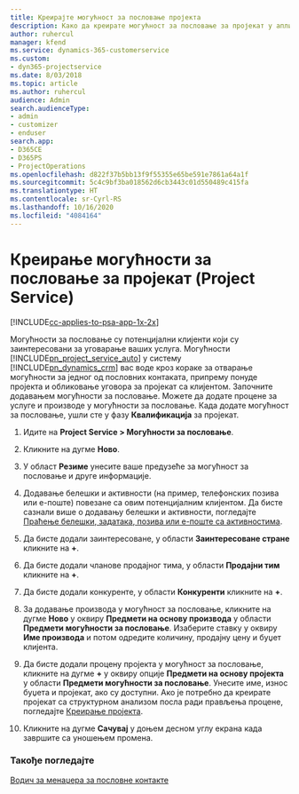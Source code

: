 ```yaml
---
title: Креирајте могућност за пословање пројекта
description: Како да креирате могућност за пословање за пројекат у апликацији Project Service
author: ruhercul
manager: kfend
ms.service: dynamics-365-customerservice
ms.custom:
- dyn365-projectservice
ms.date: 8/03/2018
ms.topic: article
ms.author: ruhercul
audience: Admin
search.audienceType:
- admin
- customizer
- enduser
search.app:
- D365CE
- D365PS
- ProjectOperations
ms.openlocfilehash: d822f37b5bb13f9f55355e65be591e7861a64a1f
ms.sourcegitcommit: 5c4c9bf3ba018562d6cb3443c01d550489c415fa
ms.translationtype: HT
ms.contentlocale: sr-Cyrl-RS
ms.lasthandoff: 10/16/2020
ms.locfileid: "4084164"
---
```

# <a name="create-a-project-opportunity-project-service"></a>Креирање могућности за пословање за пројекат (Project Service)

[!INCLUDE[cc-applies-to-psa-app-1x-2x](../includes/cc-applies-to-psa-app-1x-2x.md)]

Могућности за пословање су потенцијални клијенти који су заинтересовани за уговарање ваших услуга. Могућности [!INCLUDE[pn_project_service_auto](../includes/pn-project-service-auto.md)] у систему [!INCLUDE[pn_dynamics_crm](../includes/pn-dynamics-crm.md)] вас воде кроз кораке за отварање могућности за једног од пословних контаката, припрему понуде пројекта и обликовање уговора за пројекат са клијентом. Започните додавањем могућности за пословање. Можете да додате процене за услуге и производе у могућности за пословање. Када додате могућност за пословање, ушли сте у фазу **Квалификација** за пројекат.  
  
1.  Идите на **Project Service > Могућности за пословање**.  
  
2.  Кликните на дугме **Ново**.  
  
3.  У област **Резиме** унесите ваше предузеће за могућност за пословање и друге информације.  
  
4.  Додавање белешки и активности (на пример, телефонских позива или е-поште) повезане са овим потенцијалним клијентом. Да бисте сазнали више о додавању белешки и активности, погледајте [Праћење белешки, задатака, позива или е-поште са активностима](https://docs.microsoft.com/dynamics365/customerengagement/on-premises/basics/work-with-activities).  
  
5.  Да бисте додали заинтересоване, у области **Заинтересоване стране** кликните на **+**.  
  
6.  Да бисте додали чланове продајног тима, у области **Продајни тим** кликните на **+**.  
  
7.  Да бисте додали конкуренте, у области **Конкуренти** кликните на **+**.  
  
8.  За додавање производа у могућност за пословање, кликните на дугме **Ново** у оквиру **Предмети на основу производа** у области **Предмети могућности за пословање**. Изаберите ставку у оквиру **Име производа** и потом одредите количину, продајну цену и буџет клијента.  
  
9. Да бисте додали процену пројекта у могућност за пословање, кликните на дугме **+** у оквиру опције **Предмети на основу пројекта** у области **Предмети могућности за пословање**. Унесите име, износ буџета и пројекат, ако су доступни. Ако је потребно да креирате пројекат са структурном анализом посла ради прављења процене, погледајте [Креирање пројекта](../psa/create-project.md).  
  
10. Кликните на дугме **Сачувај** у доњем десном углу екрана када завршите са уношењем промена.  
  
### <a name="see-also"></a>Такође погледајте  
 [Водич за менаџера за пословне контакте](../psa/account-manager-guide.md)
